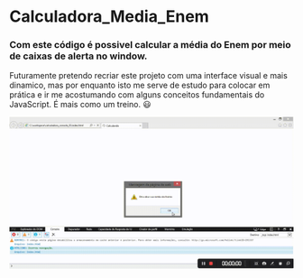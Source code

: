 # Calculadora_Media_Enem

### Com este código é possivel calcular a média do Enem por meio de caixas de alerta no window.

Futuramente pretendo recriar este projeto com uma interface visual e mais dinamico, mas por enquanto isto me serve de estudo para colocar em prática e ir me acostumando com alguns conceitos fundamentais do JavaScript. É mais como um treino. 😃 

![image](https://raw.githubusercontent.com/stpn-lopes/Calculadora_Media_Enem/main/calculadora_media_JS/example.gif)
